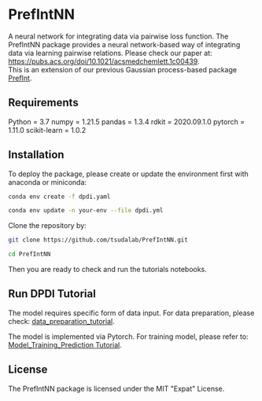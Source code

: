 # PrefIntNN
A neural network for integrating data via pairwise loss function. The PrefIntNN package provides a neural network-based way of integrating data via learning pairwise relations. Please check our paper at: https://pubs.acs.org/doi/10.1021/acsmedchemlett.1c00439.    
This is an extension of our previous Gaussian process-based package [PrefInt](https://github.com/tsudalab/PrefInt).

## Requirements
Python = 3.7
numpy = 1.21.5
pandas = 1.3.4
rdkit = 2020.09.1.0
pytorch = 1.11.0
scikit-learn = 1.0.2

## Installation
To deploy the package, please create or update the environment first with anaconda or miniconda:
```sh
conda env create -f dpdi.yaml

conda env update -n your-env --file dpdi.yml
```
Clone the repository by:
```sh
git clone https://github.com/tsudalab/PrefIntNN.git

cd PrefIntNN
```
Then you are ready to check and run the tutorials notebooks.

## Run DPDI Tutorial
The model requires specific form of data input. For data preparation, please check: [data_preparation_tutorial](https://github.com/tsudalab/PrefIntNN/blob/master/Data_Preparation_Tutorial.ipynb).    

The model is implemented via Pytorch. For training model, please refer to: [Model_Training_Prediction Tutorial](https://github.com/tsudalab/PrefIntNN/blob/master/Model_Training_and_Prediction.ipynb).

## License
The PrefIntNN package is licensed under the MIT "Expat" License.
